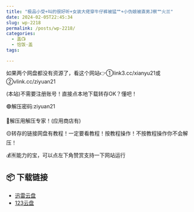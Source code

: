 ```yaml
---
title: "极品小受+叫的很好听+女装大佬穿牛仔裤被猛艹+小伪娘被直男J察艹火兰"
date: 2024-02-05T22:45:34
slug: wp-2218
permalink: /posts/wp-2218/
categories:
  - 盖📺
  - 恰饭·盖
tags:

---
```


如果两个网盘都没有资源了，看这个网站👉①link3.cc/xianyu21或②vlink.cc/ziyuan21

(本站)不需要注册账号！直接点本地下载转存OK？懂吧！

🟢解压密码:ziyuan21

🔵解压用解压专家！(应用商店有)

🟡转存的链接网盘有教程！一定要看教程！按教程操作！不按教程操作你不会解压！

💰🈶能力的宝，可以点左下角赞赏支持一下网站运行

## 📦 下载链接
- [迅雷云盘](https://blziyuan21.com/pay-download/2218?key=8bb3d778b0&down_id=0)
- [123云盘](https://blziyuan21.com/pay-download/2218?key=8bb3d778b0&down_id=1)

